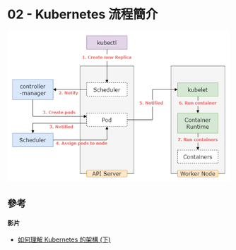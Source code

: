 # 02 - Kubernetes 流程簡介

![](/images/overview-4-1.png)

## 參考
#### 影片
* [如何理解 Kubernetes 的架構 (下)](https://www.youtube.com/watch?v=oPGQW-ouTnc)
